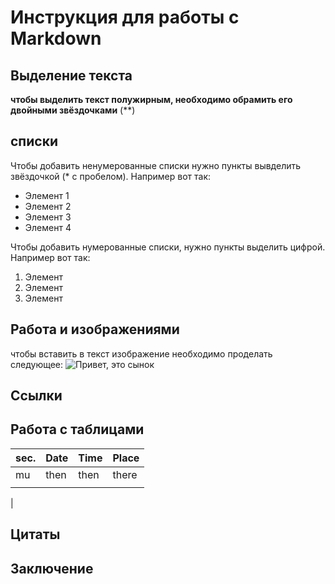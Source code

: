 # Инструкция для работы с Markdown

## Выделение текста
**чтобы выделить текст полужирным, необходимо обрамить его двойными звёздочками** (**)
## списки
Чтобы добавить ненумерованные списки нужно пункты вывделить звёздочкой (* с пробелом).
Например вот так:
* Элемент 1
* Элемент 2
* Элемент 3
* Элемент 4

Чтобы добавить нумерованные списки, нужно пункты выделить цифрой. 
Например вот так:

1. Элемент
2. Элемент
3. Элемент

## Работа и изображениями
чтобы вставить в текст изображение необходимо проделать следующее:
![Привет, это сынок][Isakov_Gosha3.jpeg]

## Ссылки

## Работа с таблицами

| sec. | Date    | Time  | Place   |
|------|---------|-------|---------|
| mu   | then    | then  | there   |
|      |         |       |         |
|
## Цитаты

## Заключение

[Isakov_Gosha3.jpeg]: Isakov_Gosha3.jpeg
